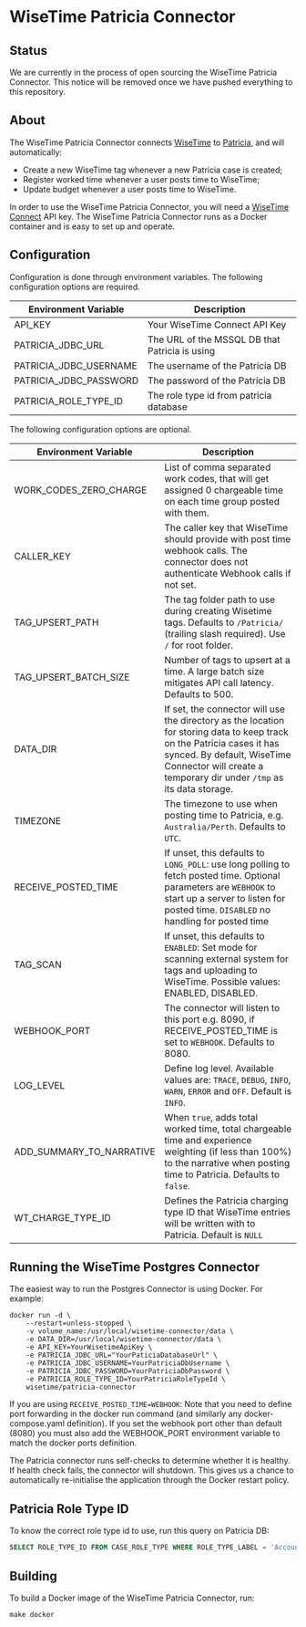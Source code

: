 # WiseTime Patricia Connector

## Status

We are currently in the process of open sourcing the WiseTime Patricia Connector. This notice will be removed once we have pushed everything to this repository.

## About

The WiseTime Patricia Connector connects [WiseTime](https://wisetime.io) to [Patricia](https://www.patrix.com/patricia), and will automatically:

* Create a new WiseTime tag whenever a new Patricia case is created;
* Register worked time whenever a user posts time to WiseTime;
* Update budget whenever a user posts time to WiseTime.

In order to use the WiseTime Patricia Connector, you will need a [WiseTime Connect](https://wisetime.io/docs/connect/) API key. The WiseTime Patricia Connector runs as a Docker container and is easy to set up and operate.

## Configuration

Configuration is done through environment variables. The following configuration options are required.

| Environment Variable                      | Description                                                              |
| ----------------------------------------  | ------------------------------------------------------------------------ |
| API_KEY                                   | Your WiseTime Connect API Key                                            |
| PATRICIA_JDBC_URL                         | The URL of the MSSQL DB that Patricia is using                           |
| PATRICIA_JDBC_USERNAME                    | The username of the Patricia DB                                          |
| PATRICIA_JDBC_PASSWORD                    | The password of the Patricia DB                                          |
| PATRICIA_ROLE_TYPE_ID                     | The role type id from patricia database                                  |

The following configuration options are optional.

| Environment Variable                 | Description                                                                                                                                                                                                                   |
| ------------------------------------ | ----------------------------------------------------------------------------------------------------------------------------------------------------------------------------------------------------------------------------- |
| WORK_CODES_ZERO_CHARGE               | List of comma separated work codes, that will get assigned 0 chargeable time on each time group posted with them.                                                                                                             |
| CALLER_KEY                           | The caller key that WiseTime should provide with post time webhook calls. The connector does not authenticate Webhook calls if not set.                                                                                       |
| TAG_UPSERT_PATH                      | The tag folder path to use during creating Wisetime tags. Defaults to `/Patricia/` (trailing slash required). Use `/` for root folder.                                                                                        |
| TAG_UPSERT_BATCH_SIZE                | Number of tags to upsert at a time. A large batch size mitigates API call latency. Defaults to 500.                                                                                                                           |
| DATA_DIR                             | If set, the connector will use the directory as the location for storing data to keep track on the Patricia cases it has synced. By default, WiseTime Connector will create a temporary dir under `/tmp` as its data storage. |
| TIMEZONE                             | The timezone to use when posting time to Patricia, e.g. `Australia/Perth`. Defaults to `UTC`.                                                                                                                                 |
| RECEIVE_POSTED_TIME                  | If unset, this defaults to `LONG_POLL`: use long polling to fetch posted time. Optional parameters are `WEBHOOK` to start up a server to listen for posted time. `DISABLED` no handling for posted time                       |
| TAG_SCAN                             | If unset, this defaults to `ENABLED`: Set mode for scanning external system for tags and uploading to WiseTime. Possible values: ENABLED, DISABLED.                                                                           |
| WEBHOOK_PORT                         | The connector will listen to this port e.g. 8090, if RECEIVE_POSTED_TIME is set to `WEBHOOK`. Defaults to 8080.                                                                                                               |                                                                                                                    
| LOG_LEVEL                            | Define log level. Available values are: `TRACE`, `DEBUG`, `INFO`, `WARN`, `ERROR` and `OFF`. Default is `INFO`.                                                                                                               |
| ADD_SUMMARY_TO_NARRATIVE             | When `true`, adds total worked time, total chargeable time and experience weighting (if less than 100%) to the narrative when posting time to Patricia. Defaults to `false`.                                                  |
| WT_CHARGE_TYPE_ID                    | Defines the Patricia charging type ID that WiseTime entries will be written with to Patricia. Default is `NULL`                                                                                                               |


## Running the WiseTime Postgres Connector

The easiest way to run the Postgres Connector is using Docker. For example:

```text
docker run -d \
    --restart=unless-stopped \
    -v volume_name:/usr/local/wisetime-connector/data \
    -e DATA_DIR=/usr/local/wisetime-connector/data \
    -e API_KEY=YourWisetimeApiKey \
    -e PATRICIA_JDBC_URL="YourPaticiaDatabaseUrl" \
    -e PATRICIA_JDBC_USERNAME=YourPatriciaDbUsername \
    -e PATRICIA_JDBC_PASSWORD=YourPatriciaDbPassword \
    -e PATRICIA_ROLE_TYPE_ID=YourPatriciaRoleTypeId \
    wisetime/patricia-connector
```

If you are using `RECEIVE_POSTED_TIME=WEBHOOK`: Note that you need to define port forwarding in the docker run command (and similarly any docker-compose.yaml definition). If you set the webhook port other than default (8080) you must also add the WEBHOOK_PORT environment variable to match the docker ports definition.

The Patricia connector runs self-checks to determine whether it is healthy. If health check fails, the connector will shutdown. This gives us a chance to automatically re-initialise the application through the Docker restart policy.
 
## Patricia Role Type ID
To know the correct role type id to use, run this query on Patricia DB:  
  ```sql
  SELECT ROLE_TYPE_ID FROM CASE_ROLE_TYPE WHERE ROLE_TYPE_LABEL = 'Account Address';
  ```

## Building

To build a Docker image of the WiseTime Patricia Connector, run:

```text
make docker
```
